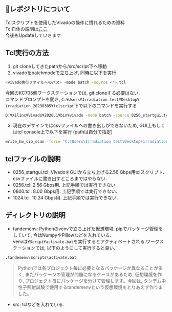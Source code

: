 ## 🚧レポジトリについて
Tclスクリプトを使用したVivadoの操作に慣れるための資料\
Tcl自体の説明は<a href="url">[ここ](https://github.com/RakuNagasaki/xlnx_usr_tcl/tree/main/src/script)</a>\
今後もUpdateしていきます

## Tcl実行の方法

1. git cloneしてきたpathから/src/script下へ移動
2. vivadoをbatchmodeで立ち上げ, 同時に以下を実行
``` sh
<vivado実行ファイルへのパス> -mode batch -source <*>.tcl
```
今回のKC705側ワークステーションでは, git cloneする必要はない.\
コマンドプロンプトを開き, `C:¥Users¥Irradiation test¥Desktop¥
irradiation_20230305¥tclscript`下で以下のコマンドを実行する
``` sh
D:¥Xilinx¥Vivado¥2020.1¥bin¥vivado -mode batch -source 0256_startgui.tcl
```
3. 現在のデザインではcsvファイルへの書き出しができないため, GUI上もしくはtcl console上で以下を実行 (pathは自分で指定)
``` sh 
write_hw_sio_scan -force "C:\Users\Irradiation test\Desktop\irradiation_20230305\result\<csvを保存したいpath>.csv" [get_hw_sio_scans {SCAN_1}]
```

## tclファイルの説明
- 0256_startgui.tcl: VivadoをGUIから立ち上げる2.56 Gbps用tclスクリプト. csvファイルに書き出すところまではやらない. 
- 0256.tcl: 2.56 Gbps用. 上記手順では実行できない.
- 0800.tcl: 8.00 Gbps用. 上記手順では実行できない.
- 1024.tcl: 10.24 Gbps用. 上記手順では実行できない.

## ディレクトリの説明
- tandemenv: Pythonのvenvで立ち上げた仮想環境. pipでパッケージ管理をしていて, 今はNumpyやPillowなどを入れている.\
venvは`¥Script¥activate.bat`を実行するとアクティベートされる.ワークステーションでは, 以下のようにして実行すると良い.
``` sh
.tandemenv\Scripts\activate.bat
```
> Pythonでは各プロジェクト毎に必要となるパッケージが異なることが多く, またパッケージの管理が問題になるケースがあるため, 仮想環境を作り, プロジェクト毎にパッケージを分けて管理します。今回は, タンデム中性子照射試験で使用するtandemenvという仮想環境をとりあえず作りました。

- src: tclなどを入れている.
